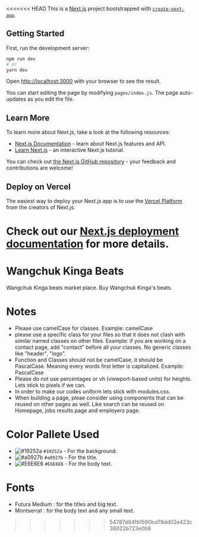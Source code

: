<<<<<<< HEAD
This is a [Next.js](https://nextjs.org/) project bootstrapped with [`create-next-app`](https://github.com/vercel/next.js/tree/canary/packages/create-next-app).

## Getting Started

First, run the development server:

```bash
npm run dev
# or
yarn dev
```

Open [http://localhost:3000](http://localhost:3000) with your browser to see the result.

You can start editing the page by modifying `pages/index.js`. The page auto-updates as you edit the file.

## Learn More

To learn more about Next.js, take a look at the following resources:

- [Next.js Documentation](https://nextjs.org/docs) - learn about Next.js features and API.
- [Learn Next.js](https://nextjs.org/learn) - an interactive Next.js tutorial.

You can check out [the Next.js GitHub repository](https://github.com/vercel/next.js/) - your feedback and contributions are welcome!

## Deploy on Vercel

The easiest way to deploy your Next.js app is to use the [Vercel Platform](https://vercel.com/import?utm_medium=default-template&filter=next.js&utm_source=create-next-app&utm_campaign=create-next-app-readme) from the creators of Next.js.

Check out our [Next.js deployment documentation](https://nextjs.org/docs/deployment) for more details.
=======
# Wangchuk Kinga Beats
Wangchuk Kinga beats market place. Buy Wangchuk Kinga's beats.

# Notes
- Please use camelCase for classes. Example: camelCase
- please use a specific class for your files so that it does not clash with similar named classes on other files. Example: if you are working on a contact page, add "contact" before all your classes. No generic classes like "header", "logo". 
- Function and Classes should not be camelCase, it should be PascalCase. Meaning every words first letter is capitalized. Example: PascalCase
- Please do not use percentages or vh (viewport-based units) for heights. Lets stick to pixels if we can.
- In order to make our codes uniform lets stick with modules.css.
- When building a page, pleae consider using components that can be reused on other pages as well. Like search can be reused on Homepage, jobs results page and employers page. 

# Color Pallete Used
- ![#19252a](https://via.placeholder.com/15/19252a/000000?text=+) `#19252a` - For the background. 
- ![#a0927b](https://via.placeholder.com/15/a0927b/000000?text=+) `#a0927b` - For the title. 
- ![#E6E6E6](https://via.placeholder.com/15/E6E6E6/000000?text=+) `#E6E6E6` - For the body text. 

# Fonts
- Futura Medium : for the titles and big text.
- Montserrat : for the body text and any small text.
>>>>>>> 54787d84fb1590bd78dd02e423c38022b723e0b6
